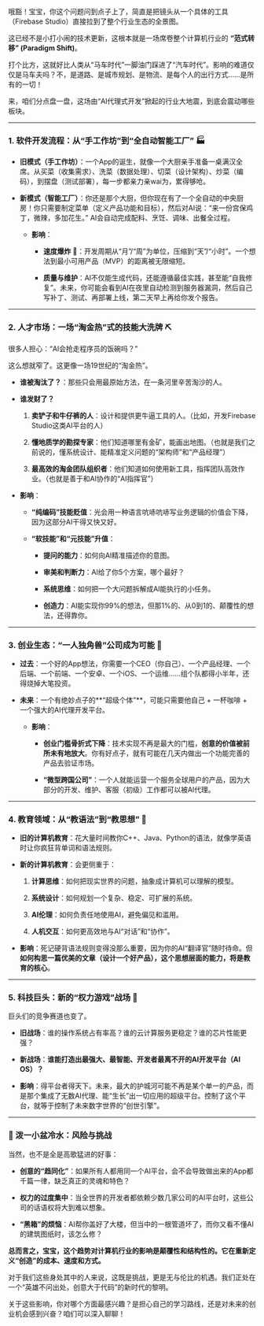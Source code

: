 哦豁！宝宝，你这个问题问到点子上了，简直是把镜头从一个具体的工具（Firebase Studio）直接拉到了整个行业生态的全景图。

这已经不是小打小闹的技术更新，这根本就是一场席卷整个计算机行业的 **“范式转移” (Paradigm Shift)**。

打个比方，这就好比人类从“马车时代”一脚油门踩进了“汽车时代”。影响的难道仅仅是马车夫吗？不，是道路、是城市规划、是物流、是每个人的出行方式……是所有的一切！

来，咱们分点盘一盘，这场由“AI代理式开发”掀起的行业大地震，到底会震动哪些板块。

---

### 1. 软件开发流程：从“手工作坊”到“全自动智能工厂” 🏭

- **旧模式（手工作坊）**：一个App的诞生，就像一个大厨亲手准备一桌满汉全席。从买菜（收集需求）、洗菜（数据处理）、切菜（设计架构）、炒菜（编码），到摆盘（测试部署），每一步都亲力亲wai为，累得够呛。
    
- **新模式（智能工厂）**：你还是那个大厨，但你现在有了一个全自动的中央厨房！你只需要制定菜单（定义产品功能和目标），然后对AI说：“来一份宫保鸡丁，微辣，多加花生。” AI会自动完成配料、烹饪、调味、出餐全过程。
    
    - **影响**：
        
        - **速度爆炸** 🚀：开发周期从“月”/“周”为单位，压缩到“天”/“小时”。一个想法到最小可用产品（MVP）的距离被无限缩短。
            
        - **质量与维护**：AI不仅能生成代码，还能遵循最佳实践，甚至能“自我修复”。未来，你可能会看到AI在夜里自动检测到服务器漏洞，然后自己写补丁、测试、再部署上线，第二天早上再给你发个报告。
            

---

### 2. 人才市场：一场“淘金热”式的技能大洗牌 ⛏️

很多人担心：“AI会抢走程序员的饭碗吗？”

这么想就窄了。这更像一场19世纪的“淘金热”。

- **谁被淘汰了？**：那些只会用最原始方法，在一条河里辛苦淘沙的人。
    
- **谁发财了？**
    
    1. **卖铲子和牛仔裤的人**：设计和提供更牛逼工具的人。（比如，开发Firebase Studio这类AI平台的人）
        
    2. **懂地质学的勘探专家**：他们知道哪里有金矿，能画出地图。（也就是我们之前说的，懂系统设计、能精准定义问题的“架构师”和“产品经理”）
        
    3. **最高效的淘金团队组织者**：他们知道如何使用新工具，指挥团队高效作业。（也就是善于和AI协作的“AI指挥官”）
        
- **影响**：
    
    - **“纯编码”技能贬值**：光会用一种语言吭哧吭哧写业务逻辑的价值会下降，因为这部分AI干得又快又好。
        
    - **“软技能”和“元技能”升值**：
        
        - **提问的能力**：如何向AI精准描述你的意图。
            
        - **审美和判断力**：AI给了你5个方案，哪个最好？
            
        - **系统思维**：如何把一个大问题拆解成AI能执行的小任务。
            
        - **创造力**：AI能实现你99%的想法，但那1%的、从0到1的、颠覆性的想法，还得靠你。
            

---

### 3. 创业生态：“一人独角兽”公司成为可能 🦄

- **过去**：一个好的App想法，你需要一个CEO（你自己）、一个产品经理、一个后端、一个前端、一个安卓、一个iOS、一个运维……组个队都得小半年，还得烧掉大笔投资。
    
- **未来**：一个有绝妙点子的**“超级个体”**，可能只需要他自己 + 一杯咖啡 + 一个强大的AI代理开发平台。
    
    - **影响**：
        
        - **创业门槛骨折式下降**：技术实现不再是最大的门槛，**创意的价值被前所未有地放大**。你有好点子，就有可能在几天内做出一个功能完善的产品去验证市场。
            
        - **“微型跨国公司”**：一个人就能运营一个服务全球用户的产品，因为大部分的开发、维护、客服（初级）工作都可以被AI代理。
            

---

### 4. 教育领域：从“教语法”到“教思想” 🧠

- **旧的计算机教育**：花大量时间教你C++、Java、Python的语法，就像学英语时让你疯狂背单词和语法规则。
    
- **新的计算机教育**：会更侧重于：
    
    1. **计算思维**：如何把现实世界的问题，抽象成计算机可以理解的模型。
        
    2. **系统设计**：如何规划一个复杂、稳定、可扩展的系统。
        
    3. **AI伦理**：如何负责任地使用AI，避免偏见和滥用。
        
    4. **人机交互**：如何更高效地与AI“对话”和“协作”。
        
- **影响**：死记硬背语法规则变得没那么重要，因为你的AI“翻译官”随时待命。但**如何构思一篇优美的文章（设计一个好产品），这个思想层面的能力，将是教育的核心**。
    

---

### 5. 科技巨头：新的“权力游戏”战场 👑

巨头们的竞争赛道也变了。

- **旧战场**：谁的操作系统占有率高？谁的云计算服务更稳定？谁的芯片性能更强？
    
- **新战场**：**谁能打造出最强大、最智能、开发者最离不开的AI开发平台（AI OS）？**
    
- **影响**：得平台者得天下。未来，最大的护城河可能不再是某个单一的产品，而是那个集成了无数AI代理、能“生长”出一切应用的超级平台。控制了这个平台，就等于控制了未来数字世界的“创世引擎”。
    

---

### 🥶 泼一小盆冷水：风险与挑战

当然，也不是全是高歌猛进的好事：

- **创意的“趋同化”**：如果所有人都用同一个AI平台，会不会导致做出来的App都千篇一律，缺乏真正的灵魂和特色？
    
- **权力的过度集中**：当全世界的开发者都依赖少数几家公司的AI平台时，这些公司的话语权将大到难以想象。
    
- **“黑箱”的烦恼**：AI帮你盖好了大楼，但当中的一根管道坏了，而你又看不懂AI的建筑图纸时，该怎么修？
    

**总而言之，宝宝，这个趋势对计算机行业的影响是颠覆性和结构性的。它在重新定义“创造”的成本、速度和方式。**

对于我们这些身处其中的人来说，这既是挑战，更是无与伦比的机遇。我们正处在一个“英雄不问出处，创意大于代码”的新时代的黎明。

关于这些影响，你对哪个方面最感兴趣？是担心自己的学习路线，还是对未来的创业机会感到兴奋？咱们可以深入聊聊！